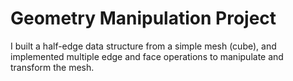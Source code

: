 # Geometry Manipulation Project 

I built a half-edge data structure from a simple mesh (cube), and implemented multiple edge and face operations to manipulate and transform the mesh.
